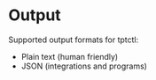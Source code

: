 # Output

Supported output formats for tptctl:

* Plain text (human friendly)
* JSON (integrations and programs)

